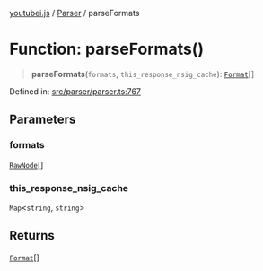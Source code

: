 [youtubei.js](../../../../README.md) / [Parser](../README.md) / parseFormats

# Function: parseFormats()

> **parseFormats**(`formats`, `this_response_nsig_cache`): [`Format`](../../Misc/classes/Format.md)[]

Defined in: [src/parser/parser.ts:767](https://github.com/LuanRT/YouTube.js/blob/0733f60b57877f6b8b87dfd5cc6195b5085f5c09/src/parser/parser.ts#L767)

## Parameters

### formats

[`RawNode`](../../../../type-aliases/RawNode.md)[]

### this\_response\_nsig\_cache

`Map`\<`string`, `string`\>

## Returns

[`Format`](../../Misc/classes/Format.md)[]
